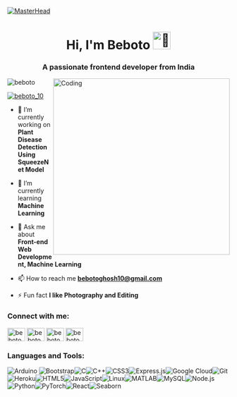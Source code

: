 [![MasterHead](https://user-images.githubusercontent.com/10498744/210012254-234538ff-d198-48aa-8964-37e6fd45d227.gif)](https://www.linkedin.com/in/beboto-ghosh)

<h1 align="center">Hi, I'm Beboto <img src="https://media.tenor.com/F2Dqh4ytF9UAAAAj/pikapikapika.gif" alt="👋" height="40" width="40"/></h1>
<h3 align="center">A passionate frontend developer from India</h3>
<img align="right" alt="Coding" width="400" src="https://camo.githubusercontent.com/4d9f5ecceb711eec6e2018f38a5677dc657c9738d4a65ba3b928c41c0a45b439/68747470733a2f2f6d69726f2e6d656469756d2e636f6d2f6d61782f313336302f302a37513379765349765f7430696f4a2d5a2e676966">

<p align="left"> <img src="https://komarev.com/ghpvc/?username=beboto&label=Profile%20views&color=0e75b6&style=flat" alt="beboto" /> </p>

<p align="left"> <a href="https://twitter.com/beboto_10" target="blank"><img src="https://img.shields.io/twitter/follow/beboto_10?logo=twitter&style=for-the-badge" alt="beboto_10" /></a> </p>

- 🔭 I’m currently working on **Plant Disease Detection Using SqueezeNet Model**

- 🌱 I’m currently learning **Machine Learning**

- 💬 Ask me about **Front-end Web Development, Machine Learning**

- 📫 How to reach me **bebotoghosh10@gmail.com**

- ⚡ Fun fact **I like Photography and Editing**

<h3 align="left">Connect with me:</h3>
<p align="left">
<a href="https://twitter.com/beboto_10" target="blank"><img align="center" src="https://raw.githubusercontent.com/rahuldkjain/github-profile-readme-generator/master/src/images/icons/Social/twitter.svg" alt="beboto_10" height="30" width="40" /></a>
<a href="https://linkedin.com/in/beboto-ghosh" target="blank"><img align="center" src="https://raw.githubusercontent.com/rahuldkjain/github-profile-readme-generator/master/src/images/icons/Social/linked-in-alt.svg" alt="beboto ghosh" height="30" width="40" /></a>
<a href="https://instagram.com/beboto_10" target="blank"><img align="center" src="https://raw.githubusercontent.com/rahuldkjain/github-profile-readme-generator/master/src/images/icons/Social/instagram.svg" alt="beboto_10" height="30" width="40" /></a>
<a href="https://www.leetcode.com/beboto_10" target="blank"><img align="center" src="https://raw.githubusercontent.com/rahuldkjain/github-profile-readme-generator/master/src/images/icons/Social/leet-code.svg" alt="beboto_10" height="30" width="40" /></a>
</p>

<h3 align="left">Languages and Tools:</h3>

![Arduino](https://img.shields.io/badge/Arduino-%2300979D.svg?style=for-the-badge&logo=arduino&logoColor=white) ![Bootstrap](https://img.shields.io/badge/Bootstrap-%23563D7C.svg?style=for-the-badge&logo=bootstrap&logoColor=white)![C](https://img.shields.io/badge/C-%2300599C.svg?style=for-the-badge&logo=c&logoColor=white)![C++](https://img.shields.io/badge/C%2B%2B-%2300599C.svg?style=for-the-badge&logo=c%2B%2B&logoColor=white)![CSS3](https://img.shields.io/badge/CSS3-%231572B6.svg?style=for-the-badge&logo=css3&logoColor=white)![Express.js](https://img.shields.io/badge/Express.js-%23000000.svg?style=for-the-badge&logo=express&logoColor=white)![Google Cloud](https://img.shields.io/badge/Google%20Cloud-%234285F4.svg?style=for-the-badge&logo=google-cloud&logoColor=white)![Git](https://img.shields.io/badge/Git-%23F05033.svg?style=for-the-badge&logo=git&logoColor=white)![Heroku](https://img.shields.io/badge/Heroku-%23430098.svg?style=for-the-badge&logo=heroku&logoColor=white)![HTML5](https://img.shields.io/badge/HTML5-%23E34F26.svg?style=for-the-badge&logo=html5&logoColor=white)![JavaScript](https://img.shields.io/badge/JavaScript-%23F7DF1E.svg?style=for-the-badge&logo=javascript&logoColor=black)![Linux](https://img.shields.io/badge/Linux-%23FCC624.svg?style=for-the-badge&logo=linux&logoColor=black)![MATLAB](https://img.shields.io/badge/MATLAB-%230076A8.svg?style=for-the-badge&logo=Mathworks&logoColor=white)![MySQL](https://img.shields.io/badge/MySQL-%234479A1.svg?style=for-the-badge&logo=mysql&logoColor=white)![Node.js](https://img.shields.io/badge/Node.js-%23339933.svg?style=for-the-badge&logo=node.js&logoColor=white)![Python](https://img.shields.io/badge/Python-%233776AB.svg?style=for-the-badge&logo=python&logoColor=ffdd54)![PyTorch](https://img.shields.io/badge/PyTorch-%23EE4C2C.svg?style=for-the-badge&logo=pytorch&logoColor=white)![React](https://img.shields.io/badge/React-%2361DAFB.svg?style=for-the-badge&logo=react&logoColor=black)![Seaborn](https://img.shields.io/badge/Seaborn-%2300599C.svg?style=for-the-badge&logo=python&logoColor=white)  
 


<!--
<p align="left"> <a href="https://www.arduino.cc/" target="_blank" rel="noreferrer"> <img src="https://cdn.worldvectorlogo.com/logos/arduino-1.svg" alt="arduino" width="50" height="50"/> </a> <a href="https://getbootstrap.com" target="_blank" rel="noreferrer"> <img src="https://raw.githubusercontent.com/devicons/devicon/master/icons/bootstrap/bootstrap-plain-wordmark.svg" alt="bootstrap" width="50" height="50"/> </a> <a href="https://www.cprogramming.com/" target="_blank" rel="noreferrer"> <img src="https://raw.githubusercontent.com/devicons/devicon/master/icons/c/c-original.svg" alt="c" width="50" height="50"/> </a> <a href="https://www.w3schools.com/cpp/" target="_blank" rel="noreferrer"> <img src="https://raw.githubusercontent.com/devicons/devicon/master/icons/cplusplus/cplusplus-original.svg" alt="cplusplus" width="50" height="50"/> </a> <a href="https://www.w3schools.com/css/" target="_blank" rel="noreferrer"> <img src="https://raw.githubusercontent.com/devicons/devicon/master/icons/css3/css3-original-wordmark.svg" alt="css3" width="50" height="50"/> </a> <a href="https://expressjs.com" target="_blank" rel="noreferrer"> <img src="https://raw.githubusercontent.com/devicons/devicon/master/icons/express/express-original-wordmark.svg" alt="express" width="50" height="50"/> </a> <a href="https://cloud.google.com" target="_blank" rel="noreferrer"> <img src="https://www.vectorlogo.zone/logos/google_cloud/google_cloud-icon.svg" alt="gcp" width="50" height="50"/> </a> <a href="https://git-scm.com/" target="_blank" rel="noreferrer"> <img src="https://www.vectorlogo.zone/logos/git-scm/git-scm-icon.svg" alt="git" width="50" height="50"/> </a> <a href="https://heroku.com" target="_blank" rel="noreferrer"> <img src="https://www.vectorlogo.zone/logos/heroku/heroku-icon.svg" alt="heroku" width="50" height="50"/> </a> <a href="https://www.w3.org/html/" target="_blank" rel="noreferrer"> <img src="https://raw.githubusercontent.com/devicons/devicon/master/icons/html5/html5-original-wordmark.svg" alt="html5" width="50" height="50"/> </a> <a href="https://developer.mozilla.org/en-US/docs/Web/JavaScript" target="_blank" rel="noreferrer"> <img src="https://raw.githubusercontent.com/devicons/devicon/master/icons/javascript/javascript-original.svg" alt="javascript" width="50" height="50"/> </a> <a href="https://www.linux.org/" target="_blank" rel="noreferrer"> <img src="https://raw.githubusercontent.com/devicons/devicon/master/icons/linux/linux-original.svg" alt="linux" width="50" height="50"/> </a> <a href="https://www.mathworks.com/" target="_blank" rel="noreferrer"> <img src="https://upload.wikimedia.org/wikipedia/commons/2/21/Matlab_Logo.png" alt="matlab" width="50" height="50"/> </a> <a href="https://www.mysql.com/" target="_blank" rel="noreferrer"> <img src="https://raw.githubusercontent.com/devicons/devicon/master/icons/mysql/mysql-original-wordmark.svg" alt="mysql" width="50" height="50"/> </a> <a href="https://nodejs.org" target="_blank" rel="noreferrer"> <img src="https://raw.githubusercontent.com/devicons/devicon/master/icons/nodejs/nodejs-original-wordmark.svg" alt="nodejs" width="50" height="50"/> </a> <a href="https://www.photoshop.com/en" target="_blank" rel="noreferrer"> <img src="https://raw.githubusercontent.com/devicons/devicon/master/icons/photoshop/photoshop-line.svg" alt="photoshop" width="50" height="50"/> </a> <a href="https://www.python.org" target="_blank" rel="noreferrer"> <img src="https://raw.githubusercontent.com/devicons/devicon/master/icons/python/python-original.svg" alt="python" width="50" height="50"/> </a> <a href="https://pytorch.org/" target="_blank" rel="noreferrer"> <img src="https://www.vectorlogo.zone/logos/pytorch/pytorch-icon.svg" alt="pytorch" width="50" height="50"/> </a> <a href="https://reactjs.org/" target="_blank" rel="noreferrer"> <img src="https://raw.githubusercontent.com/devicons/devicon/master/icons/react/react-original-wordmark.svg" alt="react" width="50" height="50"/> </a> <a href="https://seaborn.pydata.org/" target="_blank" rel="noreferrer"> <img src="https://seaborn.pydata.org/_images/logo-mark-lightbg.svg" alt="seaborn" width="50" height="50"/> </a> </p>

<p><img align="left" src="https://github-readme-stats.vercel.app/api/top-langs?username=beboto&show_icons=true&locale=en&layout=compact" alt="beboto" /></p>

<p>&nbsp;<img align="center" src="https://github-readme-stats.vercel.app/api?username=beboto&show_icons=true&locale=en" alt="beboto" /></p>
-->


